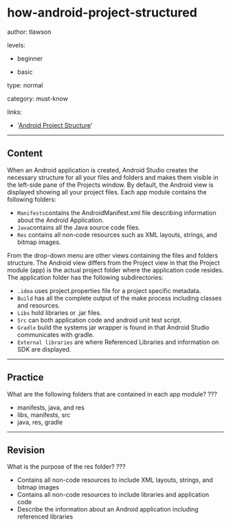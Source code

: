# how-android-project-structured
author: tlawson

levels:

  - beginner

  - basic

type: normal

category: must-know

links:

  - '[Android Project Structure](https://developer.android.com/studio/intro/index.html)'

---
## Content

When an Android application is created, Android Studio creates 	the necessary structure for all your files and folders and makes them visible in the left-side pane of the Projects window. By default, the Android view is displayed showing all your project files.  Each app module contains the following folders:

*	`Manifests`contains the AndroidManifest.xml file describing information about the Android Application.
*	`Java`contains all the Java source code files. 
*	`Res` contains all non-code resources such as XML layouts, strings, and bitmap images. 

From the drop-down menu are other views containing the files and folders structure. The Android view differs from the Project view in that the Project module (app) is the actual project folder where the application code resides. The application folder has the following subdirectories:

*	`.idea` uses project.properties file for a project specific metadata.
*	`Build` has all the complete output of the make process including classes and resources. 
*	`Libs` hold libraries or .jar files. 
*	`Src` can both application code and android unit test script.
*	`Gradle` build the systems jar wrapper is found in that Android Studio communicates with gradle.
*	`External libraries` are where Referenced Libraries and information on SDK are displayed.



---
## Practice

What are the following folders that are contained in each app module?
???

* manifests, java, and res
* libs, manifests, src
* java, res, gradle

---
## Revision

What is the purpose of the res folder?
???

* Contains all non-code resources to include XML layouts, strings, and bitmap images
* Contains all non-code resources to include libraries and application code
* Describe the information about an Android application including referenced libraries

